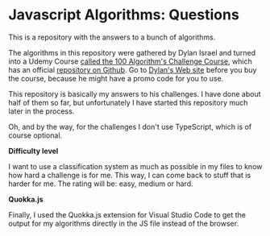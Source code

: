 # Javascript Algorithms: Questions

This is a repository with the answers to a bunch of algorithms.

The algorithms in this repository were gathered by Dylan Israel and turned into a Udemy Course [called the 100 Algorithm's Challenge Course](https://github.com/PizzaPokerGuy/100AlgorithmsChallenge), which has an official [repository on Github](https://github.com/PizzaPokerGuy/100AlgorithmsChallenge). Go to [Dylan's Web site](http://www.dylanisrael.com/) before you buy the course, because he might have a promo code for you to use.

This repository is basically my answers to his challenges. I have done about half of them so far, but unfortunately I have started this repository much later in the process.

Oh, and by the way, for the challenges I don't use TypeScript, which is of course optional.

**Difficulty level**

I want to use a classification system as much as possible in my files to know how hard a challenge is for me. This way, I can come back to stuff that is harder for me. The rating will be: easy, medium or hard.

**Quokka.js**

Finally, I used the Quokka.js extension for Visual Studio Code to get the output for my algorithms directly in the JS file instead of the browser.
